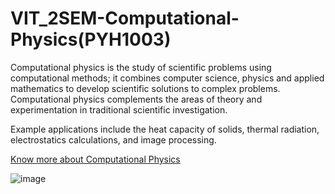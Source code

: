 # VIT_2SEM-Computational-Physics(PYH1003)
Computational physics is the study of scientific problems using computational methods; it combines computer science, physics and applied mathematics to develop scientific solutions to complex problems. Computational physics complements the areas of theory and experimentation in traditional scientific investigation.

Example applications include the heat capacity of solids, thermal radiation, electrostatics calculations, and image processing.

[Know more about Computational Physics](https://www.wired.com/2015/11/what-computational-physics-is-really-about/)

![image](https://user-images.githubusercontent.com/75904036/149577517-98ba58f8-9e8f-45e2-b2ef-63860e8ca6b0.png)

